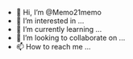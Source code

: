 - 👋 Hi, I’m @Memo21memo
- 👀 I’m interested in ...
- 🌱 I’m currently learning ...
- 💞️ I’m looking to collaborate on ...
- 📫 How to reach me ...

<!---
Memo21memo/Memo21memo is a ✨ special ✨ repository because its `README.md` (this file) appears on your GitHub profile.
You can click the Preview link to take a look at your changes.
--->
